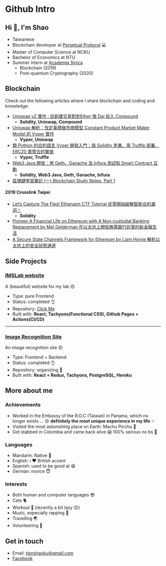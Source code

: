 # Github Intro
## Hi 👋, I'm Shao

- Taiwanese
- Blockchain developer at [Perpetual Protocol](https://perp.fi/) :computer:
- Master of Computer Science at NCKU 
- Bachelor of Economics at NTU
- Summer intern at [Academia Sinica](https://www.sinica.edu.tw/en) 
    - Blockchain (2019)
    - Post-quantum Cryptography (2020)


## Blockchain
Check out the following articles where I share blockchain and coding and knowledge:

* [Uniswap v2 實作 : 從創建交易對到Ether 換 Dai 投入 Compound](https://medium.com/taipei-ethereum-meetup/uniswap-v2-implementation-and-combination-with-compound-262ff338efa)
    - **Solidity, Uniswap, Compound**
* [Uniswap 解析：恆定乘積做市商模型 Constant Product Market Maker Model 的 Vyper 實作](https://medium.com/taipei-ethereum-meetup/uniswap-explanation-constant-product-market-maker-model-in-vyper-dff80b8467a1)
    - **Vyper, Uniswap**
* [類 Python 的合約語言 Vyper 開發入門：與 Solidity 差異、用 Truffle 部署、ERC20 賣幣合約實做](https://medium.com/taipei-ethereum-meetup/introduction-and-development-guide-to-vyper-the-python-like-smart-contract-language-9d7a94fba22c)
    - **Vyper, Truffle**
* [Web3 Java 開發：用 Geth、Ganache 及 Infura 測試和 Smart Contract 互動](https://medium.com/taipei-ethereum-meetup/web3-java-%E9%96%8B%E7%99%BC-%E7%94%A8-geth-ganache-%E5%8F%8A-infura-%E6%B8%AC%E8%A9%A6%E5%92%8C-smart-contract-%E4%BA%92%E5%8B%95-b3740b4328a3)
    - **Solidity, Web3 Java, Geth, Ganache, Infura**
* [區塊鏈學習筆記 (一) Blockchain Study Notes, Part 1](https://medium.com/turing-chain-institute-%E5%9C%96%E9%9D%88%E9%8F%88%E5%AD%B8%E9%99%A2/%E5%8D%80%E5%A1%8A%E9%8F%88%E5%AD%B8%E7%BF%92%E7%AD%86%E8%A8%98-%E4%B8%80-blockchain-study-notes-part-1-ee49f2033d9d)


#### 2019 Crosslink Taipei
* [Let’s Capture The Flag! Etheruem CTF Tutorial 從零開始破解智能合約漏洞！](https://medium.com/taipei-ethereum-meetup/lets-capture-the-flag-etheruem-ctf-tutorial-%E5%BE%9E%E9%9B%B6%E9%96%8B%E5%A7%8B%E7%A0%B4%E8%A7%A3%E6%99%BA%E8%83%BD%E5%90%88%E7%B4%84%E6%BC%8F%E6%B4%9E-8b2de7ee9864)
    - **Solidity**
* [Pioneer A Financial Life on Ethereum with A Non-custodial Banking Replacement by Mel Gelderman 在以太坊上開拓無需銀行託管的新金融生活](https://medium.com/taipei-ethereum-meetup/pioneer-a-financial-life-on-ethereum-with-a-non-custodial-banking-replacement-by-mel-gelderman-7df813b361c9)
* [A Secure State Channels Framework for Ethereum by Liam Horne 解析以太坊上的安全狀態通道](https://medium.com/taipei-ethereum-meetup/a-secure-state-channels-framework-for-ethereum-by-liam-horne-%E8%A7%A3%E6%9E%90%E4%BB%A5%E5%A4%AA%E5%9D%8A%E4%B8%8A%E7%9A%84%E5%AE%89%E5%85%A8%E7%8B%80%E6%85%8B%E9%80%9A%E9%81%93-8c9bebaf7cd6)

## Side Projects

### [IMSLab website](https://www.imslab.org/) 
A (beautiful) website for my lab :heart_eyes:
* Type: pure Frontend
* Status: completed :ok_hand:
* Repository: [Click Me](https://github.com/ncku-imslab/ncku-imslab.github.io)
* Built with: **React, Tachyons(Functional CSS), Github Pages + Actions(CI/CD)**


---

### [Image Recognition Site](https://image-recognition-shao.herokuapp.com/) 
An image recognition site :heart_eyes:
* Type: Frontend + Backend
* Status: completed :ok_hand:
* Repository: organizing :construction_worker:
* Built with: **React + Redux, Tachyons, PostgreSQL, Heroku**

## More about me
### Achievements
* Worked in the Embassy of the R.O.C (Taiwan) in Panama, which no longer exists ... :cry: **definitely the most unique experience in my life** :sparkles:
* Visited the most astonishing place on Earth: Machu Picchu :sunrise_over_mountains: 
* Got stabbed in Colombia and came back alive :scream: 100% serious no bs :poop:
### Languages
* Mandarin: Native :100:
* English: i :heart:  British accent
* Spanish: used to be good at :sweat_smile:
* German: novice :innocent:
### Interests
* Both human and computer languages :sunglasses:
* Cats :cat2:
* Workout :muscle: (recently a bit lazy :blush:)
* Music, especially rapping :metal: 
* Travelling :earth_asia:
* Volunteering :raising_hand:

## Get in touch
* Email: tienshaoku@gmail.com
* [Facebook](https://www.facebook.com/profile.php?id=100002284840963)
